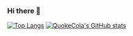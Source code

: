 ### Hi there 👋

[![Top Langs](https://github-readme-stats.vercel.app/api/top-langs/?username=QuokeCola&layout=compact&hide=Python)](https://github.com/anuraghazra/github-readme-stats)
[![QuokeCola's GitHub stats](https://github-readme-stats.vercel.app/api?username=QuokeCola)](https://github.com/anuraghazra/github-readme-stats)
<!--
**QuokeCola/QuokeCola** is a ✨ _special_ ✨ repository because its `README.md` (this file) appears on your GitHub profile.

Here are some ideas to get you started:

- 🔭 I’m currently working on ...
- 🌱 I’m currently learning ...
- 👯 I’m looking to collaborate on ...
- 🤔 I’m looking for help with ...
- 💬 Ask me about ...
- 📫 How to reach me: ...
- 😄 Pronouns: ...
- ⚡ Fun fact: ...
-->
